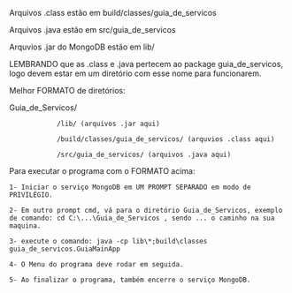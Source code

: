 Arquivos .class estão em build/classes/guia_de_servicos

Arquivos .java estão em src/guia_de_servicos

Arquvios .jar do MongoDB estão em lib/

LEMBRANDO que as .class e .java pertecem ao package guia_de_servicos, logo devem estar em um diretório com esse nome para funcionarem.

Melhor FORMATO de diretórios:

Guia_de_Servicos/

                /lib/ (arquivos .jar aqui)
                
                /build/classes/guia_de_servicos/ (arquvios .class aqui)
                
                /src/guia_de_servicos/ (arquivos .java aqui)
               
Para executar o programa com o FORMATO acima:

    1- Iniciar o serviço MongoDB em UM PROMPT SEPARADO em modo de PRIVILÉGIO. 
    
    2- Em outro prompt cmd, vá para o diretório Guia_de_Servicos, exemplo de comando: cd C:\...\Guia_de_Servicos , sendo ... o caminho na sua maquina.
    
    3- execute o comando: java -cp lib\*;build\classes guia_de_servicos.GuiaMainApp
    
    4- O Menu do programa deve rodar em seguida.
    
    5- Ao finalizar o programa, também encerre o serviço MongoDB.
